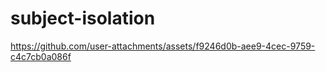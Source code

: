 # subject-isolation

https://github.com/user-attachments/assets/f9246d0b-aee9-4cec-9759-c4c7cb0a086f

